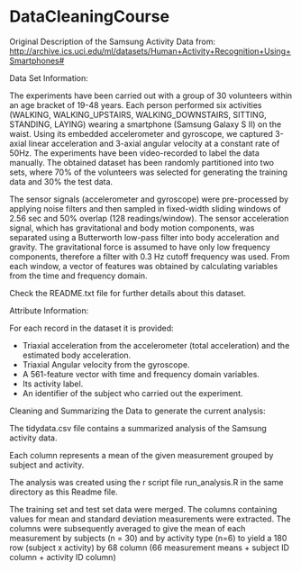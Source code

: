 # DataCleaningCourse

Original Description of the Samsung Activity Data from:
http://archive.ics.uci.edu/ml/datasets/Human+Activity+Recognition+Using+Smartphones#

Data Set Information:

The experiments have been carried out with a group of 30 volunteers within an age bracket 
of 19-48 years. Each person performed six activities (WALKING, WALKING_UPSTAIRS, 
WALKING_DOWNSTAIRS, SITTING, STANDING, LAYING) wearing a smartphone (Samsung Galaxy S II) 
on the waist. Using its embedded accelerometer and gyroscope, we captured 3-axial linear 
acceleration and 3-axial angular velocity at a constant rate of 50Hz. The experiments have 
been video-recorded to label the data manually. The obtained dataset has been randomly 
partitioned into two sets, where 70% of the volunteers was selected for generating the 
training data and 30% the test data. 

The sensor signals (accelerometer and gyroscope) were pre-processed by applying noise 
filters and then sampled in fixed-width sliding windows of 2.56 sec and 50% overlap (128 
readings/window). The sensor acceleration signal, which has gravitational and body motion 
components, was separated using a Butterworth low-pass filter into body acceleration and 
gravity. The gravitational force is assumed to have only low frequency components, 
therefore a filter with 0.3 Hz cutoff frequency was used. From each window, a vector of 
features was obtained by calculating variables from the time and frequency domain.

Check the README.txt file for further details about this dataset.

Attribute Information:

For each record in the dataset it is provided: 
- Triaxial acceleration from the accelerometer (total acceleration) and the estimated body 
acceleration. 
- Triaxial Angular velocity from the gyroscope. 
- A 561-feature vector with time and frequency domain variables. 
- Its activity label. 
- An identifier of the subject who carried out the experiment.


Cleaning and Summarizing the Data to generate the current analysis:

The tidydata.csv file contains a summarized analysis of the Samsung activity data.

Each column represents a mean of the given measurement grouped by subject and activity.

The analysis was created using the r script file run_analysis.R in the same directory
as this Readme file.

The training set and test set data were merged.
The columns containing values for mean and standard deviation measurements were extracted.
The columns were subsequently averaged to give the mean of each measurement by subjects
(n = 30) and by activity type (n=6) to yield a 180 row (subject x activity) by 68 column
(66 measurement means + subject ID column + activity ID column)
